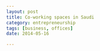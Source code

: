 ```yaml
---
layout: post
title: Co-working spaces in Saudi
category: entrepreneurship
tags: [business, offices]
date: 2014-05-16

---
```

 
 